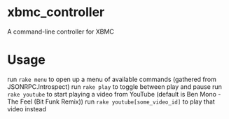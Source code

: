 xbmc_controller
===============

A command-line controller for XBMC


Usage
=====

run `rake menu` to open up a menu of available commands (gathered from JSONRPC.Introspect)
run `rake play` to toggle between play and pause
run `rake youtube` to start playing a video from YouTube (default is Ben Mono - The Feel (Bit Funk Remix))
run `rake youtube[some_video_id]` to play that video instead
